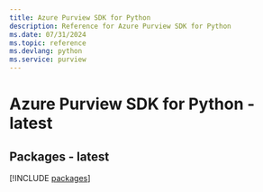 ```yaml
---
title: Azure Purview SDK for Python
description: Reference for Azure Purview SDK for Python
ms.date: 07/31/2024
ms.topic: reference
ms.devlang: python
ms.service: purview
---
```

# Azure Purview SDK for Python - latest
## Packages - latest
[!INCLUDE [packages](purview-index.md)]